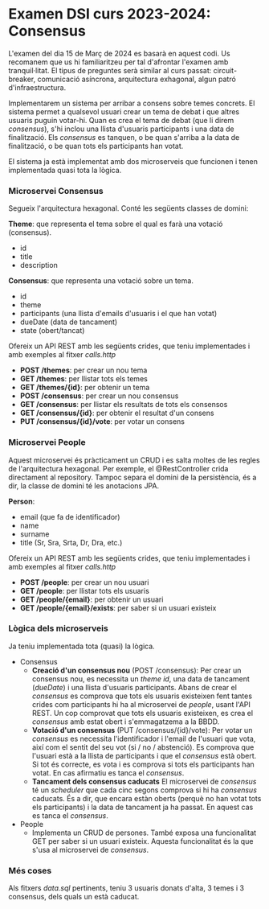 # Examen DSI curs 2023-2024: Consensus

L'examen del dia 15 de Març de 2024 es basarà en aquest codi. Us recomanem que us hi familiaritzeu per tal d'afrontar l'examen
amb tranquil·litat. El tipus de preguntes serà similar al curs passat: circuit-breaker, comunicació asíncrona, arquitectura exhagonal,
algun patró d'infraestructura.

Implementarem un sistema per arribar a consens sobre temes concrets. El sistema permet a qualsevol usuari crear un tema de debat 
i que altres usuaris puguin votar-hi. Quan es crea el tema de debat (que li direm *consensus*), s'hi inclou una llista d'usuaris
participants i una data de finalització.
Els *consensus* es tanquen, o be quan s'arriba a la data de finalització, o be quan tots els participants han votat.

El sistema ja està implementat amb dos microserveis que funcionen i tenen implementada quasi tota la lògica.

### Microservei Consensus
Segueix l'arquitectura hexagonal. Conté les següents classes de domini:

**Theme**: que representa el tema sobre el qual es farà una votació (consensus). 
* id
* title
* description

**Consensus**: que representa una votació sobre un tema. 
* id
* theme
* participants (una llista d'emails d'usuaris i el que han votat)
* dueDate (data de tancament)
* state (obert/tancat)

Ofereix un API REST amb les següents crides, que teniu implementades i amb exemples al fitxer *calls.http*
* **POST /themes**: per crear un nou tema
* **GET /themes**: per llistar tots els temes
* **GET /themes/{id}**: per obtenir un tema
* **POST /consensus**: per crear un nou consensus
* **GET /consensus**: per llistar els resultats de tots els consensos
* **GET /consensus/{id}**: per obtenir el resultat d'un consens
* **PUT /consensus/{id}/vote**: per votar un consens

### Microservei People
Aquest microservei és pràcticament un CRUD i es salta moltes de les regles de l'arquitectura hexagonal. Per exemple, el @RestController
crida directament al repository. Tampoc separa el domini de la persistència, és a dir, la classe de domini té les anotacions JPA.

**Person**: 
* email (que fa de identificador)
* name
* surname
* title (Sr, Sra, Srta, Dr, Dra, etc.)

Ofereix un API REST amb les següents crides, que teniu implementades i amb exemples al fitxer *calls.http*
* **POST /people**: per crear un nou usuari
* **GET /people**: per llistar tots els usuaris
* **GET /people/{email}**: per obtenir un usuari
* **GET /people/{email}/exists**: per saber si un usuari existeix


### Lògica dels microserveis
Ja teniu implementada tota (quasi) la lògica. 
* Consensus
  * **Creació d'un consensus nou** (POST /consensus): Per crear un consensus nou, es necessita un *theme id*, una data de tancament (*dueDate*)
    i una llista d'usuaris participants. Abans de crear el *consensus* es comprova que tots els usuaris existeixen fent tantes crides
  com participants hi ha al microservei de *people*, usant l'API REST. Un cop comprovat que tots els usuaris existeixen, es crea el *consensus* amb estat obert 
  i s'emmagatzema a la BBDD. 
  * **Votació d'un consensus** (PUT /consensus/{id}/vote): Per votar un *consensus* es necessita l'identificador i l'email de l'usuari que vota, així
  com el sentit del seu vot (si / no / abstenció).
      Es comprova que l'usuari està a la llista de participants i que el *consensus* està obert. Si tot és correcte, es vota i es comprova si tots els participants han votat.
    En cas afirmatiu es tanca el *consensus*. 
  * **Tancament dels consensus caducats** El microservei de *consensus* té un *scheduler* que cada cinc segons comprova si hi ha *consensus* caducats. 
  És a dir, que encara estàn oberts (perquè no han votat tots els participants) i la data de tancament ja ha passat. En aquest cas es tanca el *consensus*.
* People
  * Implementa un CRUD de persones. També exposa una funcionalitat GET per saber si un usuari existeix. Aquesta funcionalitat és la que s'usa al microservei de *consensus*.

### Més coses
Als fitxers *data.sql* pertinents, teniu 3 usuaris donats d'alta, 3 temes i 3 consensus, dels quals un està caducat.